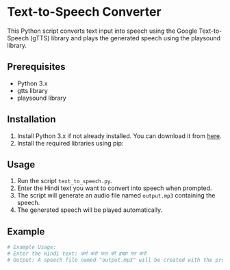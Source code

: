 # Text-to-Speech Converter

This Python script converts text input into speech using the Google Text-to-Speech (gTTS) library and plays the generated speech using the playsound library.

## Prerequisites
- Python 3.x
- gtts library
- playsound library

## Installation
1. Install Python 3.x if not already installed. You can download it from [here](https://www.python.org/downloads/).
2. Install the required libraries using pip:



## Usage
1. Run the script `text_to_speech.py`.
2. Enter the Hindi text you want to convert into speech when prompted.
3. The script will generate an audio file named `output.mp3` containing the speech.
4. The generated speech will be played automatically.

## Example
```python
# Example Usage:
# Enter the Hindi text: कर्म करो फल की इच्छा मत करो
# Output: A speech file named "output.mp3" will be created with the provided text and played automatically.


